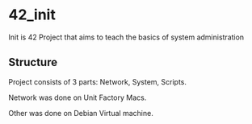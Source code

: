 # 42_init
Init is 42 Project that aims to teach the basics of system administration
## Structure
Project consists of 3 parts: Network, System, Scripts.

Network was done on Unit Factory Macs.

Other was done on Debian Virtual machine.

